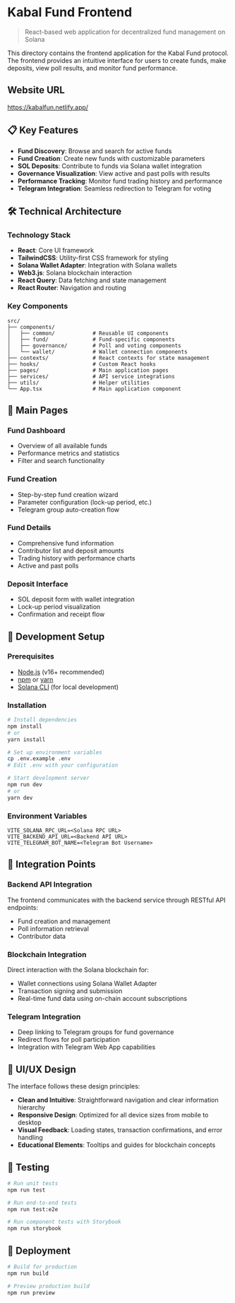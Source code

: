 # Kabal Fund Frontend

> React-based web application for decentralized fund management on Solana

This directory contains the frontend application for the Kabal Fund protocol. The frontend provides an intuitive interface for users to create funds, make deposits, view poll results, and monitor fund performance.


## Website URL 

https://kabalfun.netlify.app/



## 📋 Key Features

- **Fund Discovery**: Browse and search for active funds
- **Fund Creation**: Create new funds with customizable parameters
- **SOL Deposits**: Contribute to funds via Solana wallet integration
- **Governance Visualization**: View active and past polls with results
- **Performance Tracking**: Monitor fund trading history and performance
- **Telegram Integration**: Seamless redirection to Telegram for voting


## 🛠️ Technical Architecture

### Technology Stack

- **React**: Core UI framework
- **TailwindCSS**: Utility-first CSS framework for styling
- **Solana Wallet Adapter**: Integration with Solana wallets
- **Web3.js**: Solana blockchain interaction
- **React Query**: Data fetching and state management
- **React Router**: Navigation and routing

### Key Components

```
src/
├── components/
│   ├── common/            # Reusable UI components
│   ├── fund/              # Fund-specific components
│   ├── governance/        # Poll and voting components
│   └── wallet/            # Wallet connection components
├── contexts/              # React contexts for state management
├── hooks/                 # Custom React hooks
├── pages/                 # Main application pages
├── services/              # API service integrations
├── utils/                 # Helper utilities
└── App.tsx                # Main application component
```

## 📱 Main Pages

### Fund Dashboard
- Overview of all available funds
- Performance metrics and statistics
- Filter and search functionality

### Fund Creation
- Step-by-step fund creation wizard
- Parameter configuration (lock-up period, etc.)
- Telegram group auto-creation flow

### Fund Details
- Comprehensive fund information
- Contributor list and deposit amounts
- Trading history with performance charts
- Active and past polls

### Deposit Interface
- SOL deposit form with wallet integration
- Lock-up period visualization
- Confirmation and receipt flow

## 🚀 Development Setup

### Prerequisites

- [Node.js](https://nodejs.org/) (v16+ recommended)
- [npm](https://www.npmjs.com/) or [yarn](https://yarnpkg.com/)
- [Solana CLI](https://docs.solana.com/cli/install-solana-cli-tools) (for local development)

### Installation

```bash
# Install dependencies
npm install
# or
yarn install

# Set up environment variables
cp .env.example .env
# Edit .env with your configuration

# Start development server
npm run dev
# or
yarn dev
```

### Environment Variables

```
VITE_SOLANA_RPC_URL=<Solana RPC URL>
VITE_BACKEND_API_URL=<Backend API URL>
VITE_TELEGRAM_BOT_NAME=<Telegram Bot Username>
```

## 🔌 Integration Points

### Backend API Integration

The frontend communicates with the backend service through RESTful API endpoints:

- Fund creation and management
- Poll information retrieval
- Contributor data

### Blockchain Integration

Direct interaction with the Solana blockchain for:

- Wallet connections using Solana Wallet Adapter
- Transaction signing and submission
- Real-time fund data using on-chain account subscriptions

### Telegram Integration

- Deep linking to Telegram groups for fund governance
- Redirect flows for poll participation
- Integration with Telegram Web App capabilities

## 🎨 UI/UX Design

The interface follows these design principles:

- **Clean and Intuitive**: Straightforward navigation and clear information hierarchy
- **Responsive Design**: Optimized for all device sizes from mobile to desktop
- **Visual Feedback**: Loading states, transaction confirmations, and error handling
- **Educational Elements**: Tooltips and guides for blockchain concepts

## 🧪 Testing

```bash
# Run unit tests
npm run test

# Run end-to-end tests
npm run test:e2e

# Run component tests with Storybook
npm run storybook
```

## 🚀 Deployment

```bash
# Build for production
npm run build

# Preview production build
npm run preview
```
